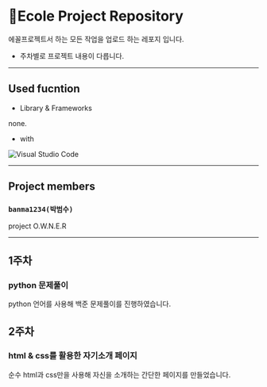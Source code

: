 # 🍎Ecole Project Repository

에꼴프로젝트서 하는 모든 작업을 업로드 하는 레포지 입니다.

+ 주차별로 프로젝트 내용이 다릅니다.

<hr/>

## Used fucntion
+ Library & Frameworks

none.

+ with

![Visual Studio Code](https://img.shields.io/badge/Visual%20Studio%20Code-0078d7.svg?style=for-the-badge&logo=visual-studio-code&logoColor=white)


<hr/>

## Project members

### `banma1234(박범수)`

project O.W.N.E.R

<hr/>

## 1주차
### python 문제풀이
python 언어를 사용해 백준 문제풀이를 진행하였습니다.

## 2주차
### html & css를 활용한 자기소개 페이지
순수 html과 css만을 사용해 자신을 소개하는 간단한 페이지를 만들었습니다.
